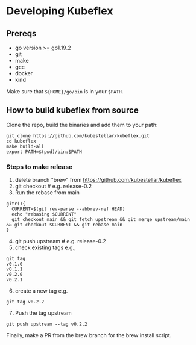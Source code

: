 # Developing Kubeflex

## Prereqs

- go version >= go1.19.2 
- git
- make 
- gcc
- docker
- kind

Make sure that `${HOME}/go/bin` is in your `$PATH`.

## How to build kubeflex from source

Clone the repo, build the binaries and add them to your path:

```shell
git clone https://github.com/kubestellar/kubeflex.git
cd kubeflex
make build-all
export PATH=$(pwd)/bin:$PATH
```
### Steps to make release

1. delete branch "brew" from https://github.com/kubestellar/kubeflex 
2. git checkout <release branch> # e.g. release-0.2
3. Run the rebase from main
```
gitr(){
  CURRENT=$(git rev-parse --abbrev-ref HEAD)
  echo "rebasing $CURRENT"
  git checkout main && git fetch upstream && git merge upstream/main && git checkout $CURRENT && git rebase main
}
```
4. git push upstream <release branch> # e.g. release-0.2
5. check existing tags e.g.,
```
git tag 
v0.1.0
v0.1.1
v0.2.0
v0.2.1
```
6. create a new tag e.g.
```
git tag v0.2.2
```
7. Push the tag upstream
```
git push upstream --tag v0.2.2
```
Finally, make a PR from the brew branch for the brew install script.